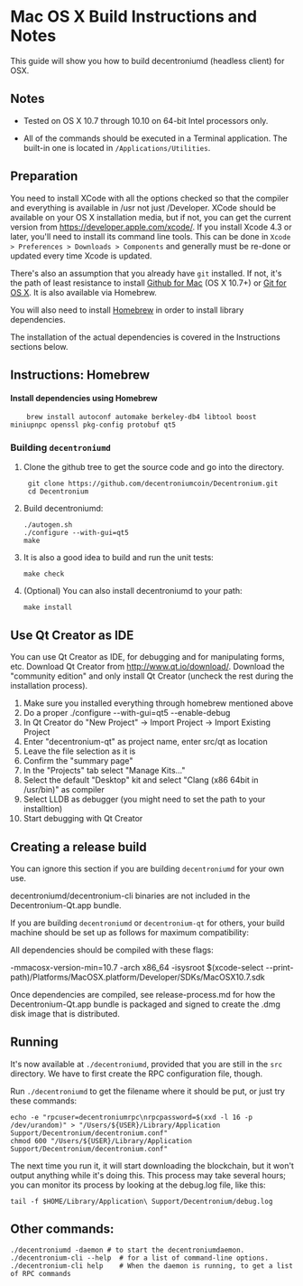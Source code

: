 Mac OS X Build Instructions and Notes
====================================
This guide will show you how to build decentroniumd (headless client) for OSX.

Notes
-----

* Tested on OS X 10.7 through 10.10 on 64-bit Intel processors only.

* All of the commands should be executed in a Terminal application. The
built-in one is located in `/Applications/Utilities`.

Preparation
-----------

You need to install XCode with all the options checked so that the compiler
and everything is available in /usr not just /Developer. XCode should be
available on your OS X installation media, but if not, you can get the
current version from https://developer.apple.com/xcode/. If you install
Xcode 4.3 or later, you'll need to install its command line tools. This can
be done in `Xcode > Preferences > Downloads > Components` and generally must
be re-done or updated every time Xcode is updated.

There's also an assumption that you already have `git` installed. If
not, it's the path of least resistance to install [Github for Mac](https://mac.github.com/)
(OS X 10.7+) or
[Git for OS X](https://code.google.com/p/git-osx-installer/). It is also
available via Homebrew.

You will also need to install [Homebrew](http://brew.sh) in order to install library
dependencies.

The installation of the actual dependencies is covered in the Instructions
sections below.

Instructions: Homebrew
----------------------

#### Install dependencies using Homebrew

        brew install autoconf automake berkeley-db4 libtool boost miniupnpc openssl pkg-config protobuf qt5

### Building `decentroniumd`

1. Clone the github tree to get the source code and go into the directory.

        git clone https://github.com/decentroniumcoin/Decentronium.git
        cd Decentronium

2.  Build decentroniumd:

        ./autogen.sh
        ./configure --with-gui=qt5
        make

3.  It is also a good idea to build and run the unit tests:

        make check

4.  (Optional) You can also install decentroniumd to your path:

        make install

Use Qt Creator as IDE
------------------------
You can use Qt Creator as IDE, for debugging and for manipulating forms, etc.
Download Qt Creator from http://www.qt.io/download/. Download the "community edition" and only install Qt Creator (uncheck the rest during the installation process).

1. Make sure you installed everything through homebrew mentioned above
2. Do a proper ./configure --with-gui=qt5 --enable-debug
3. In Qt Creator do "New Project" -> Import Project -> Import Existing Project
4. Enter "decentronium-qt" as project name, enter src/qt as location
5. Leave the file selection as it is
6. Confirm the "summary page"
7. In the "Projects" tab select "Manage Kits..."
8. Select the default "Desktop" kit and select "Clang (x86 64bit in /usr/bin)" as compiler
9. Select LLDB as debugger (you might need to set the path to your installtion)
10. Start debugging with Qt Creator

Creating a release build
------------------------
You can ignore this section if you are building `decentroniumd` for your own use.

decentroniumd/decentronium-cli binaries are not included in the Decentronium-Qt.app bundle.

If you are building `decentroniumd` or `decentronium-qt` for others, your build machine should be set up
as follows for maximum compatibility:

All dependencies should be compiled with these flags:

 -mmacosx-version-min=10.7
 -arch x86_64
 -isysroot $(xcode-select --print-path)/Platforms/MacOSX.platform/Developer/SDKs/MacOSX10.7.sdk

Once dependencies are compiled, see release-process.md for how the Decentronium-Qt.app
bundle is packaged and signed to create the .dmg disk image that is distributed.

Running
-------

It's now available at `./decentroniumd`, provided that you are still in the `src`
directory. We have to first create the RPC configuration file, though.

Run `./decentroniumd` to get the filename where it should be put, or just try these
commands:

    echo -e "rpcuser=decentroniumrpc\nrpcpassword=$(xxd -l 16 -p /dev/urandom)" > "/Users/${USER}/Library/Application Support/Decentronium/decentronium.conf"
    chmod 600 "/Users/${USER}/Library/Application Support/Decentronium/decentronium.conf"

The next time you run it, it will start downloading the blockchain, but it won't
output anything while it's doing this. This process may take several hours;
you can monitor its process by looking at the debug.log file, like this:

    tail -f $HOME/Library/Application\ Support/Decentronium/debug.log

Other commands:
-------

    ./decentroniumd -daemon # to start the decentroniumdaemon.
    ./decentronium-cli --help  # for a list of command-line options.
    ./decentronium-cli help    # When the daemon is running, to get a list of RPC commands

